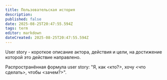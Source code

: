 ```yaml
---
title: Пользовательская история
description: 
published: false
date: 2025-08-25T20:47:55.594Z
tags: term
editor: markdown
dateCreated: 2025-08-25T20:47:55.594Z
---
```


User story - короткое описание актора, действия и цели, на достижение которой это действие направлено. 

Распространённая формула user story: "Я, как <кто?>, хочу <что сделать>, чтобы <зачем?>".